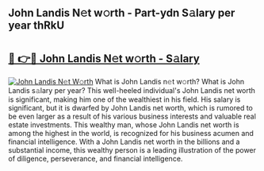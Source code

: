 ## John Landis N𝚎t w𝚘rth - Part-ydn S𝚊lary per year thRkU

# <h2><a href="http://gc2foon.nevu.top/?p=John+Landis">🔗 👉🔴 John Landis N𝚎t w𝚘rth - S𝚊lary</a></h2>

[![John Landis N𝚎t W𝚘rth](https://i.imgur.com/Oavwk0R.jpeg)](http://gc2foon.nevu.top/?p=John+Landis)
What is John Landis n𝚎t w𝚘rth? What is John Landis s𝚊lary per year?
This well-heeled individual's John Landis net worth is significant, making him one of the wealthiest in his field. His salary is significant, but it is dwarfed by John Landis net worth, which is rumored to be even larger as a result of his various business interests and valuable real estate investments. This wealthy man, whose John Landis net worth is among the highest in the world, is recognized for his business acumen and financial intelligence. With a John Landis net worth in the billions and a substantial income, this wealthy person is a leading illustration of the power of diligence, perseverance, and financial intelligence.
